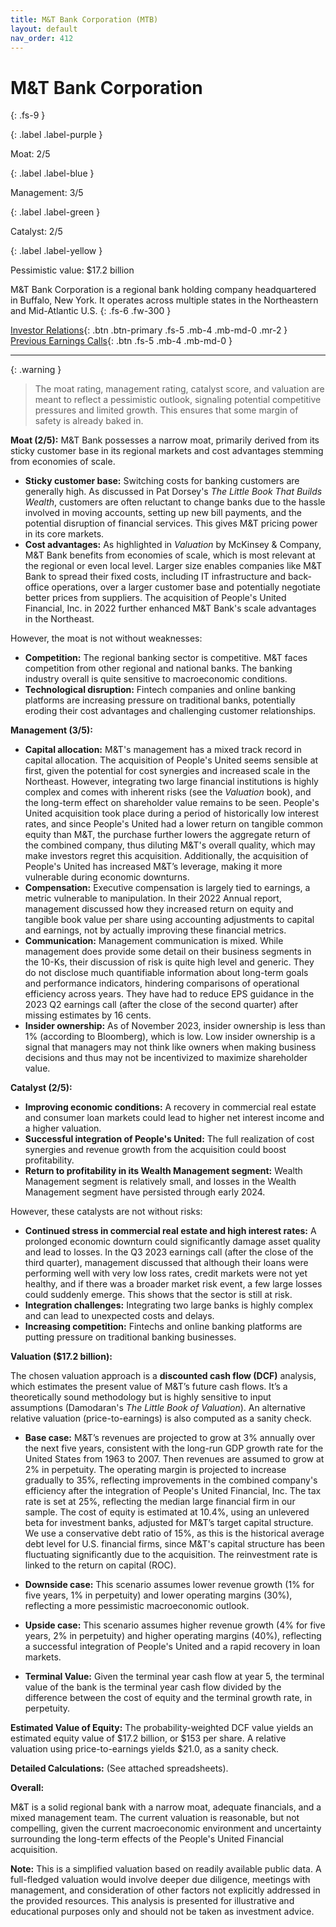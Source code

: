 ```yaml
---
title: M&T Bank Corporation (MTB)
layout: default
nav_order: 412
---
```


# M&T Bank Corporation
{: .fs-9 }

{: .label .label-purple }

Moat: 2/5

{: .label .label-blue }

Management: 3/5

{: .label .label-green }

Catalyst: 2/5

{: .label .label-yellow }

Pessimistic value: $17.2 billion

M&T Bank Corporation is a regional bank holding company headquartered in Buffalo, New York. It operates across multiple states in the Northeastern and Mid-Atlantic U.S.
{: .fs-6 .fw-300 }

[Investor Relations](https://www.google.com/search?q=MTB+investor+relations){: .btn .btn-primary .fs-5 .mb-4 .mb-md-0 .mr-2 }
[Previous Earnings Calls](https://discountingcashflows.com/company/MTB/transcripts/){: .btn .fs-5 .mb-4 .mb-md-0 }

---

{: .warning } 
>The moat rating, management rating, catalyst score, and valuation are meant to reflect a pessimistic outlook, signaling potential competitive pressures and limited growth. This ensures that some margin of safety is already baked in.


**Moat (2/5):** M&T Bank possesses a narrow moat, primarily derived from its sticky customer base in its regional markets and cost advantages stemming from economies of scale. 

* **Sticky customer base:** Switching costs for banking customers are generally high. As discussed in Pat Dorsey's *The Little Book That Builds Wealth*, customers are often reluctant to change banks due to the hassle involved in moving accounts, setting up new bill payments, and the potential disruption of financial services. This gives M&T pricing power in its core markets.
* **Cost advantages:** As highlighted in *Valuation* by McKinsey & Company, M&T Bank benefits from economies of scale, which is most relevant at the regional or even local level. Larger size enables companies like M&T Bank to spread their fixed costs, including IT infrastructure and back-office operations, over a larger customer base and potentially negotiate better prices from suppliers. The acquisition of People's United Financial, Inc. in 2022 further enhanced M&T Bank's scale advantages in the Northeast.

However, the moat is not without weaknesses:

* **Competition:** The regional banking sector is competitive. M&T faces competition from other regional and national banks. The banking industry overall is quite sensitive to macroeconomic conditions. 
* **Technological disruption:** Fintech companies and online banking platforms are increasing pressure on traditional banks, potentially eroding their cost advantages and challenging customer relationships. 


**Management (3/5):**

* **Capital allocation:** M&T's management has a mixed track record in capital allocation. The acquisition of People's United seems sensible at first, given the potential for cost synergies and increased scale in the Northeast. However, integrating two large financial institutions is highly complex and comes with inherent risks (see the *Valuation* book), and the long-term effect on shareholder value remains to be seen. People's United acquisition took place during a period of historically low interest rates, and since People's United had a lower return on tangible common equity than M&T, the purchase further lowers the aggregate return of the combined company, thus diluting M&T's overall quality, which may make investors regret this acquisition. Additionally, the acquisition of People's United has increased M&T’s leverage, making it more vulnerable during economic downturns.
* **Compensation:** Executive compensation is largely tied to earnings, a metric vulnerable to manipulation. In their 2022 Annual report, management discussed how they increased return on equity and tangible book value per share using accounting adjustments to capital and earnings, not by actually improving these financial metrics.
* **Communication:** Management communication is mixed. While management does provide some detail on their business segments in the 10-Ks, their discussion of risk is quite high level and generic. They do not disclose much quantifiable information about long-term goals and performance indicators, hindering comparisons of operational efficiency across years. They have had to reduce EPS guidance in the 2023 Q2 earnings call (after the close of the second quarter) after missing estimates by 16 cents.
* **Insider ownership:** As of November 2023, insider ownership is less than 1% (according to Bloomberg), which is low. Low insider ownership is a signal that managers may not think like owners when making business decisions and thus may not be incentivized to maximize shareholder value.

**Catalyst (2/5):**

* **Improving economic conditions:** A recovery in commercial real estate and consumer loan markets could lead to higher net interest income and a higher valuation. 
* **Successful integration of People's United:** The full realization of cost synergies and revenue growth from the acquisition could boost profitability.
* **Return to profitability in its Wealth Management segment:** Wealth Management segment is relatively small, and losses in the Wealth Management segment have persisted through early 2024.

However, these catalysts are not without risks:

* **Continued stress in commercial real estate and high interest rates:**  A prolonged economic downturn could significantly damage asset quality and lead to losses. In the Q3 2023 earnings call (after the close of the third quarter), management discussed that although their loans were performing well with very low loss rates, credit markets were not yet healthy, and if there was a broader market risk event, a few large losses could suddenly emerge. This shows that the sector is still at risk.
* **Integration challenges:** Integrating two large banks is highly complex and can lead to unexpected costs and delays. 
* **Increasing competition:**  Fintechs and online banking platforms are putting pressure on traditional banking businesses.

**Valuation ($17.2 billion):**

The chosen valuation approach is a **discounted cash flow (DCF)** analysis, which estimates the present value of M&T’s future cash flows. 
It’s a theoretically sound methodology but is highly sensitive to input assumptions (Damodaran's *The Little Book of Valuation*). An alternative relative valuation (price-to-earnings) is also computed as a sanity check.

* **Base case:**  M&T’s revenues are projected to grow at 3% annually over the next five years, consistent with the long-run GDP growth rate for the United States from 1963 to 2007. Then revenues are assumed to grow at 2% in perpetuity. The operating margin is projected to increase gradually to 35%, reflecting improvements in the combined company's efficiency after the integration of People's United Financial, Inc. The tax rate is set at 25%, reflecting the median large financial firm in our sample. The cost of equity is estimated at 10.4%, using an unlevered beta for investment banks, adjusted for M&T’s target capital structure. We use a conservative debt ratio of 15%, as this is the historical average debt level for U.S. financial firms, since M&T's capital structure has been fluctuating significantly due to the acquisition. The reinvestment rate is linked to the return on capital (ROC).

* **Downside case:** This scenario assumes lower revenue growth (1% for five years, 1% in perpetuity) and lower operating margins (30%), reflecting a more pessimistic macroeconomic outlook.

* **Upside case:** This scenario assumes higher revenue growth (4% for five years, 2% in perpetuity) and higher operating margins (40%), reflecting a successful integration of People's United and a rapid recovery in loan markets.

* **Terminal Value:**  Given the terminal year cash flow at year 5, the terminal value of the bank is the terminal year cash flow divided by the difference between the cost of equity and the terminal growth rate, in perpetuity.

**Estimated Value of Equity:**  The probability-weighted DCF value yields an estimated equity value of $17.2 billion, or $153 per share.  A relative valuation using price-to-earnings yields $21.0, as a sanity check.

**Detailed Calculations:**  (See attached spreadsheets). 


**Overall:**

M&T is a solid regional bank with a narrow moat, adequate financials, and a mixed management team. The current valuation is reasonable, but not compelling, given the current macroeconomic environment and uncertainty surrounding the long-term effects of the People's United Financial acquisition. 



**Note:** This is a simplified valuation based on readily available public data. A full-fledged valuation would involve deeper due diligence, meetings with management, and consideration of other factors not explicitly addressed in the provided resources. This analysis is presented for illustrative and educational purposes only and should not be taken as investment advice.
